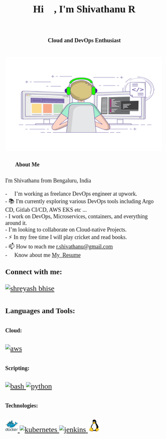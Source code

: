 <h1 align="center"><font size="+3" face="Monaco">Hi 👋, I'm Shivathanu R</h1>
<h3 align="center"><font size="4" face="Monaco">Cloud and DevOps Enthusiast</h3>

<!-- GIF -->
<img align="center" height="300" width="500" src="https://raw.githubusercontent.com/mikonoid/mikonoid/main/images/gifs/coder3.gif" />





<h3 align="left"><font size="4" face="Monaco">👩‍💻  About Me</h3>

###

<p align="left">I'm Shivathanu from Bengaluru, India<br><br>- 🔭 I’m working as freelance DevOps engineer at upwork.<br>- 📚 I'm currently exploring various DevOps tools including Argo CD, Gitlab CI/CD, AWS EKS etc ...<br>- I work on DevOps, Microservices, containers, and everything around it.<br>
- I’m looking to collaborate on Cloud-native Projects.<br>- ⚡ In my free time I will play cricket and read books.<br>- 📫 How to reach me <a href="r.shivathanu@gmail.com">r.shivathanu@gmail.com </a> <br>- 📄 Know about me <a href="https://drive.google.com/file/d/1oHkRhaRkC31_PZcL6I8_ticRejjTw9TD/view?usp=sharing">My_Resume </a>
 </p>


###


<h3 align="left"><font size="+2" face="Monaco">Connect with me:</h3>
<p align="left">

<a href="https://linkedin.com/in/shivathanu06/" target="blank"><img align="center" src="https://raw.githubusercontent.com/rahuldkjain/github-profile-readme-generator/master/src/images/icons/Social/linked-in-alt.svg" alt="shreyash bhise" height="30" width="40" /></a>
</p>



###

<!-- Languages and Tools Section -->
<h3 align="left"><font size="+2" face="Monaco">Languages and Tools:</font></h3>

<!-- Cloud Section -->
<h4><font size="+1" face="Monaco">Cloud:</font></h4>
<p align="left">
<a href="[https://aws.amazon.com](https://aws.amazon.com/)" target="_blank" rel="noreferrer">
<img src="https://www.logigroup.com/images/Logo_aws.gif" alt="aws" width="40" height="40"/>
</a>

<!-- Add more cloud-related tools here -->
</p>

<!-- Scripting Section -->
<h4><font size="+1" face="Monaco">Scripting:</font></h4>
<p align="left">
<a href="https://www.gnu.org/software/bash/" target="_blank" rel="noreferrer">
<img src="https://e7.pngegg.com/pngimages/330/276/png-clipart-bash-shell-script-bourne-shell-scripting-language-unix-shell-shell-rectangle-logo.png" alt="bash" width="40" height="40"/>
</a>
<a href="[https://www.python.org](https://www.python.org/)" target="_blank" rel="noreferrer">
<img src="https://i.giphy.com/media/KAq5w47R9rmTuvWOWa/giphy.webp" alt="python" width="40" height="40"/>
</a>
</p>

<!-- Technologies Section -->
<h4><font size="+1" face="Monaco">Technologies:</font></h4>
<p align="left">
<a href="https://www.docker.com/" target="_blank" rel="noreferrer">
<img src="https://raw.githubusercontent.com/devicons/devicon/master/icons/docker/docker-original-wordmark.svg" alt="docker" width="40" height="40"/>
</a>
<a href="https://kubernetes.io/" target="_blank" rel="noreferrer">
<img src="https://upload.wikimedia.org/wikipedia/commons/thumb/3/39/Kubernetes_logo_without_workmark.svg/2109px-Kubernetes_logo_without_workmark.svg.png" alt="kubernetes" width="40" height="40"/>
</a>
	<a href="https://www.jenkins.io" target="_blank" rel="noreferrer"> <img src="https://www.vectorlogo.zone/logos/jenkins/jenkins-icon.svg" alt="jenkins" width="40" height="40"/> </a>
  <a href="https://www.linux.org/" target="_blank" rel="noreferrer"> <img src="https://raw.githubusercontent.com/devicons/devicon/master/icons/linux/linux-original.svg" alt="linux" width="40" height="40"/> </a>


<!-- <p align="left"> 
<a href="https://aws.amazon.com" target="_blank" rel="noreferrer"> <img src="https://raw.githubusercontent.com/devicons/devicon/master/icons/amazonwebservices/amazonwebservices-original-wordmark.svg" alt="aws" width="40" height="40"/> </a>
 <a href="https://www.gnu.org/software/bash/" target="_blank" rel="noreferrer"> <img src="https://www.vectorlogo.zone/logos/gnu_bash/gnu_bash-icon.svg" alt="bash" width="40" height="40"/> </a> 
	<a href="https://www.docker.com/" target="_blank" rel="noreferrer"> <img src="https://raw.githubusercontent.com/devicons/devicon/master/icons/docker/docker-original-wordmark.svg" alt="docker" width="40" height="40"/> </a> 
	<a href="https://git-scm.com/" target="_blank" rel="noreferrer"> <img src="https://www.vectorlogo.zone/logos/git-scm/git-scm-icon.svg" alt="git" width="40" height="40"/> </a> 
	<a href="https://www.jenkins.io" target="_blank" rel="noreferrer"> <img src="https://www.vectorlogo.zone/logos/jenkins/jenkins-icon.svg" alt="jenkins" width="40" height="40"/> </a> 
<a href="https://kubernetes.io" target="_blank" rel="noreferrer"> <img src="https://www.vectorlogo.zone/logos/kubernetes/kubernetes-icon.svg" alt="kubernetes" width="40" height="40"/> </a> <a href="https://www.linux.org/" target="_blank" rel="noreferrer"> <img src="https://raw.githubusercontent.com/devicons/devicon/master/icons/linux/linux-original.svg" alt="linux" width="40" height="40"/> </a> <a href="https://www.python.org" target="_blank" rel="noreferrer"> <img src="https://raw.githubusercontent.com/devicons/devicon/master/icons/python/python-original.svg" alt="python" width="40" height="40"/> </a> </p> -->



<!-- <div align="left">
  <img src="https://cdn.jsdelivr.net/gh/devicons/devicon/icons/go/go-original-wordmark.svg" height="40" alt="go logo"  />
  <img width="12" />
  <img src="https://cdn.jsdelivr.net/gh/devicons/devicon/icons/rust/rust-plain.svg" height="40" alt="rust logo"  />
  <img width="12" />
  <img src="https://cdn.jsdelivr.net/gh/devicons/devicon/icons/ruby/ruby-plain-wordmark.svg" height="40" alt="ruby logo"  />
  <img width="12" />
  <img src="https://cdn.jsdelivr.net/gh/devicons/devicon/icons/dot-net/dot-net-plain-wordmark.svg" height="40" alt="dot-net logo"  />
  <img width="12" />
  <img src="https://cdn.jsdelivr.net/gh/devicons/devicon/icons/firebase/firebase-plain-wordmark.svg" height="40" alt="firebase logo"  />
  <img width="12" />
  <img src="https://cdn.jsdelivr.net/gh/devicons/devicon/icons/amazonwebservices/amazonwebservices-original.svg" height="40" alt="amazonwebservices logo"  />
  <img width="12" />
  <img src="https://cdn.jsdelivr.net/gh/devicons/devicon/icons/circleci/circleci-plain.svg" height="40" alt="circleci logo"  />
  <img width="12" />
  <img src="https://cdn.jsdelivr.net/gh/devicons/devicon/icons/kubernetes/kubernetes-plain.svg" height="40" alt="kubernetes logo"  />
  <img width="12" />
  <img src="https://cdn.jsdelivr.net/gh/devicons/devicon/icons/docker/docker-plain-wordmark.svg" height="40" alt="docker logo"  />
</div> -->
<!-- 
###

<h3 align="left">🔥   My Stats :</h3>

###

<p><img align="center" src="https://github-readme-stats.vercel.app/api/top-langs?username=rshivathanu&show_icons=true&locale=en&mode=daily&theme=dark&hide_border=false&layout=compact&border_radius=20" alt="rshivathanu" /></p>

<p><img align="center" src="https://github-readme-stats.vercel.app/api?username=rshivathanu&show_icons=true&locale=en&mode=daily&theme=dark&hide_border=false&border_radius=20" alt="rshivathanu" /></p>

<p><img align="center" src="https://streak-stats.demolab.com?user=rshivathanu&locale=en&mode=daily&theme=dark&hide_border=false&border_radius=20"  alt="rshivathanu"  /></p>

<!-- <div align="center">
  <img src="https://streak-stats.demolab.com?user=rshivathanu&locale=en&mode=daily&theme=dark&hide_border=false&border_radius=5&order=3" height="220" alt="streak graph"  />
</div> -->

